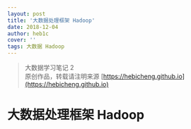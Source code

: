```yaml
---
layout: post
title: '大数据处理框架 Hadoop'
date: 2018-12-04
author: heb1c
cover: ''
tags: 大数据 Hadoop
---
```


> 大数据学习笔记 2  
> 原创作品，转载请注明来源 [https://hebicheng.github.io](https://hebicheng.github.io)  

# 大数据处理框架 Hadoop